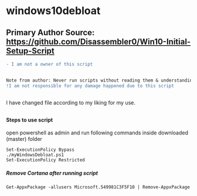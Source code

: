 
# windows10debloat

## Primary Author Source: https://github.com/Disassembler0/Win10-Initial-Setup-Script

```diff
- I am not a owner of this script
```
##
```diff
Note from author: Never run scripts without reading them & understanding what they do.
!I am not responsible for any damage happened due to this script
```
##
I have changed file according to my liking for my use.
##
#### Steps to use script
open powershell as admin and run following commands inside downloaded (master) folder
```
Set-ExecutionPolicy Bypass
./myWindowsDebloat.ps1
Set-ExecutionPolicy Restricted 
```
##### Remove Cortana after running script
```
Get-AppxPackage -allusers Microsoft.549981C3F5F10 | Remove-AppxPackage
```
